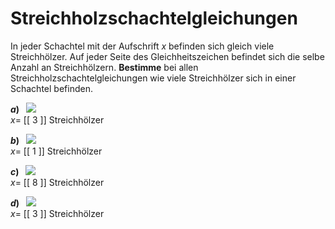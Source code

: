 <!--
version:  0.0.1
language: de


@style
main > *:not(:last-child) {
  margin-bottom: 3rem;
}

input {
    text-align: center;
}

.flex-container {
    display: flex;
    flex-wrap: wrap;
    align-items: stretch;
    gap: 20px;
}

.flex-child {
    flex: 1;
    min-width: 350px;
    margin-right: 20px;
}

@media (max-width: 400px) {
    .flex-child {
        flex: 100%;
        margin-right: 0;
    }
}
@end

formula: \carry   \textcolor{red}{\scriptsize #1}
formula: \digit   \rlap{\carry{#1}}\phantom{#2}#2
formula: \permil  \text{‰}

import: https://raw.githubusercontent.com/LiaTemplates/Tikz-Jax/main/README.md

script: https://cdn.jsdelivr.net/gh/LiaTemplates/Tikz-Jax@main/dist/index.js


tags: Äquivalenzumformung, sehr leicht, sehr niedrig, Bestimmen

comment: Löse Streichholzschachtelgleichungen.

author: Martin Lommatzsch

-->




# Streichholzschachtelgleichungen


In jeder Schachtel mit der Aufschrift $x$ befinden sich gleich viele Streichhölzer. Auf jeder Seite des Gleichheitszeichen befindet sich die selbe Anzahl an Streichhölzern. **Bestimme** bei allen Streichholzschachtelgleichungen wie viele Streichhölzer sich in einer Schachtel befinden.

<!-- style="width:600px" -->
__$a)\;\;$__ ![](https://liascript.github.io/course/?https://raw.githubusercontent.com/MINT-the-GAP/Aufgabensammlung/refs/heads/main/Repetitorium/Kap2/streichholz1a.png)  
$x=$ [[  3  ]] Streichhölzer

<!-- style="width:600px" -->
__$b)\;\;$__ ![](https://liascript.github.io/course/?https://raw.githubusercontent.com/MINT-the-GAP/Aufgabensammlung/refs/heads/main/Repetitorium/Kap2/streichholz1b.png)  
$x=$ [[  1  ]] Streichhölzer

<!-- style="width:600px" -->
__$c)\;\;$__ ![](https://liascript.github.io/course/?https://raw.githubusercontent.com/MINT-the-GAP/Aufgabensammlung/refs/heads/main/Repetitorium/Kap2/streichholz1c.png)  
$x=$ [[  8  ]] Streichhölzer

<!-- style="width:600px" -->
__$d)\;\;$__ ![](https://liascript.github.io/course/?https://raw.githubusercontent.com/MINT-the-GAP/Aufgabensammlung/refs/heads/main/Repetitorium/Kap2/streichholz1d.png)  
$x=$ [[  3  ]] Streichhölzer















